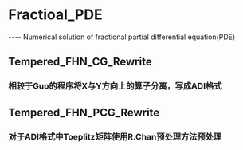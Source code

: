 # Fractioal_PDE
----  Numerical solution of  fractional partial differential equation(PDE)
## Tempered_FHN_CG_Rewrite
### 相较于Guo的程序将X与Y方向上的算子分离，写成ADI格式
## Tempered_FHN_PCG_Rewrite
### 对于ADI格式中Toeplitz矩阵使用R.Chan预处理方法预处理
